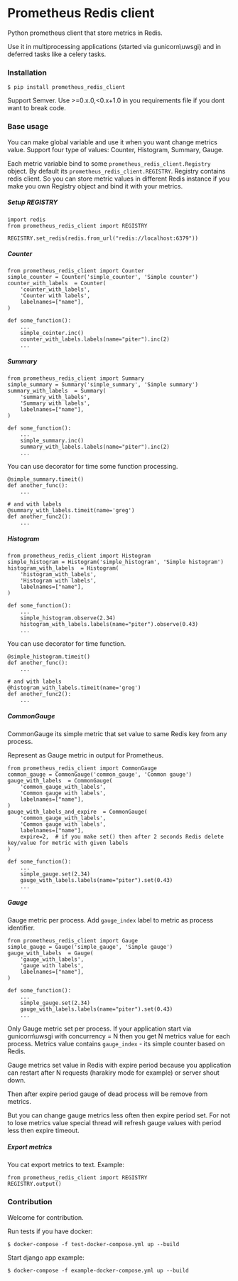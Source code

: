 # Prometheus Redis client
Python prometheus client that store metrics in Redis.

Use it in multiprocessing applications (started via gunicorn\uwsgi) and in deferred tasks like a celery tasks.

### Installation

    $ pip install prometheus_redis_client
    
Support Semver. Use >=0.x.0,<0.x+1.0 in you requirements file if you dont want to break code.

### Base usage

You can make global variable and use it when you want change metrics value. Support four type of values: Counter, Histogram, Summary, Gauge.

Each metric variable bind to some `prometheus_redis_client.Registry` object. By default its `prometheus_redis_client.REGISTRY`.
Registry contains redis client. So you can store metric values in different Redis instance if you make you own Registry object and bind it with your metrics. 

##### Setup REGISTRY

    import redis
    from prometheus_redis_client import REGISTRY
    
    REGISTRY.set_redis(redis.from_url("redis://localhost:6379"))

##### Counter

    from prometheus_redis_client import Counter
    simple_counter = Counter('simple_counter', 'Simple counter')
    counter_with_labels  = Counter(
        'counter_with_labels', 
        'Counter with labels',
        labelnames=["name"],
    )
    
    def some_function():
        ...
        simple_cointer.inc()
        counter_with_labels.labels(name="piter").inc(2)
        ...
        
##### Summary

    from prometheus_redis_client import Summary
    simple_summary = Summary('simple_summary', 'Simple summary')
    summary_with_labels  = Summary(
        'summary_with_labels', 
        'Summary with labels',
        labelnames=["name"],
    )
    
    def some_function():
        ...
        simple_summary.inc()
        summary_with_labels.labels(name="piter").inc(2)
        ...
        
You can use decorator for time some function processing.

    @simple_summary.timeit()
    def another_func():
        ...
        
    # and with labels
    @summary_with_labels.timeit(name='greg')
    def another_func2():
        ...
        
##### Histogram

    from prometheus_redis_client import Histogram
    simple_histogram = Histogram('simple_histogram', 'Simple histogram')
    histogram_with_labels  = Histogram(
        'histogram_with_labels', 
        'Histogram with labels',
        labelnames=["name"],
    )
    
    def some_function():
        ...
        simple_histogram.observe(2.34)
        histogram_with_labels.labels(name="piter").observe(0.43)
        ...
    
You can use decorator for time function.

    @simple_histogram.timeit()
    def another_func():
        ...
        
    # and with labels
    @histogram_with_labels.timeit(name='greg')
    def another_func2():
        ...
        
        
##### CommonGauge

CommonGauge its simple metric that set value to same Redis key from any process.

Represent as Gauge metric in output for Prometheus.

    from prometheus_redis_client import CommonGauge
    common_gauge = CommonGauge('common_gauge', 'Common gauge')
    gauge_with_labels  = CommonGauge(
        'common_gauge_with_labels', 
        'Common gauge with labels',
        labelnames=["name"],
    )
    gauge_with_labels_and_expire  = CommonGauge(
        'common_gauge_with_labels', 
        'Common gauge with labels',
        labelnames=["name"],
        expire=2,  # if you make set() then after 2 seconds Redis delete key/value for metric with given labels 
    )
    
    def some_function():
        ...
        simple_gauge.set(2.34)
        gauge_with_labels.labels(name="piter").set(0.43)
        ...
        
##### Gauge

Gauge metric per process. Add `gauge_index` label to metric as process identifier. 

    from prometheus_redis_client import Gauge
    simple_gauge = Gauge('simple_gauge', 'Simple gauge')
    gauge_with_labels  = Gauge(
        'gauge_with_labels', 
        'gauge with labels',
        labelnames=["name"],
    )
    
    def some_function():
        ...
        simple_gauge.set(2.34)
        gauge_with_labels.labels(name="piter").set(0.43)
        ...

Only Gauge metric set per process. 
If your application start via gunicorn\uwsgi with concurrency = N then you get N metrics value for each process. 
Metrics value contains `gauge_index` - its simple counter based on Redis.

Gauge metrics set value in Redis with expire period because you application can restart after N requests (harakiry mode for example) or server shout down.

Then after expire period gauge of dead process will be remove from metrics.

But you can change gauge metrics less often then expire period set. 
For not to lose metrics value special thread will refresh gauge values with period less then expire timeout. 


##### Export metrics

You cat export metrics to text. Example:

    from prometheus_redis_client import REGISTRY
    REGISTRY.output()


### Contribution

Welcome for contribution.

Run tests if you have docker:

    $ docker-compose -f test-docker-compose.yml up --build
    
Start django app example:

    $ docker-compose -f example-docker-compose.yml up --build

